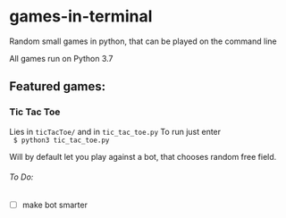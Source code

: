 # games-in-terminal
Random small games in python, that can be played on the command line

All games run on Python 3.7

## Featured games:

### Tic Tac Toe
Lies in ```ticTacToe/``` and in ```tic_tac_toe.py```
To run just enter  
``` $ python3 tic_tac_toe.py```  

Will by default let you play against a bot, that chooses random free field.

###### To Do:
- [ ] make bot smarter
